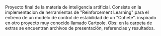 Proyecto final de la materia de inteligencia artificial.
Consiste en la implementacion de herramientas de "Reinforcement Learning" para el entreno de un modelo de control de estabilidad de un "Cohete".
inspirado en otro proyecto muy conocido llamado Cartpole.
Obs: en la carpeta de extras se encuentran archivos de presentación, referencias y resultados.
